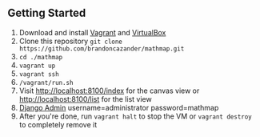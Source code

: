 ## Getting Started
1. Download and install [Vagrant](http://www.vagrantup.com/) and [VirtualBox](https://www.virtualbox.org/)
2. Clone this repository `git clone https://github.com/brandoncazander/mathmap.git`
3. `cd ./mathmap`
4. `vagrant up`
5. `vagrant ssh`
6. `/vagrant/run.sh`
7. Visit [http://localhost:8100/index](http://localhost:8100/index) for the canvas view or [http://localhost:8100/list](http://localhost:8100/list) for the list view
8. [Django Admin](http://localhost:8100/admin/) username=administrator password=mathmap
9. After you're done, run `vagrant halt` to stop the VM or `vagrant destroy` to completely remove it
